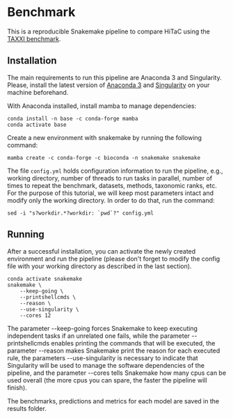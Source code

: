 # Benchmark

This is a reproducible Snakemake pipeline to compare HiTaC using the [TAXXI benchmark](https://peerj.com/articles/4652/).

## Installation

The main requirements to run this pipeline are Anaconda 3 and Singularity. Please, install the latest version of [Anaconda 3](https://www.anaconda.com/products/distribution) and [Singularity](https://docs.sylabs.io/guides/2.6/user-guide/installation.html) on your machine beforehand.

With Anaconda installed, install mamba to manage dependencies:

```shell
conda install -n base -c conda-forge mamba
conda activate base
```

Create a new environment with snakemake by running the following command:

```shell
mamba create -c conda-forge -c bioconda -n snakemake snakemake
```

The file `config.yml` holds configuration information to run the pipeline, e.g., working directory, number of threads to run tasks in parallel, number of times to repeat the benchmark, datasets, methods, taxonomic ranks, etc. For the purpose of this tutorial, we will keep most parameters intact and modify only the working directory. In order to do that, run the command:

```shell
sed -i "s?workdir.*?workdir: `pwd`?" config.yml
```

## Running

After a successful installation, you can activate the newly created environment and run the pipeline (please don't forget to modify the config file with your working directory as described in the last section).

```shell
conda activate snakemake
snakemake \
    --keep-going \
    --printshellcmds \
    --reason \
    --use-singularity \
    --cores 12
```

The parameter --keep-going forces Snakemake to keep executing independent tasks if an unrelated one fails, while the parameter --printshellcmds enables printing the commands that will be executed, the parameter --reason makes Snakemake print the reason for each executed rule, the parameters --use-singularity is necessary to indicate that Singularity will be used to manage the software dependencies of the pipeline, and the parameter --cores tells Snakemake how many cpus can be used overall (the more cpus you can spare, the faster the pipeline will finish).

The benchmarks, predictions and metrics for each model are saved in the results folder.
